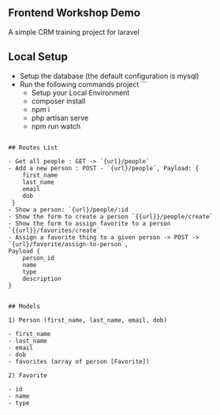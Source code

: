 ## Frontend Workshop Demo

A simple CRM training project for laravel

## Local Setup

- Setup the database (the default configuration is mysql)
- Run the following commands project ```
    - Setup your Local Environment
    - composer install
    - npm i
    - php artisan serve
    - npm run watch
```

## Routes List

- Get all people : GET -> `{url}/people`
- Add a new person : POST - `{url}/people`, Payload: { 
    first_name
    last_name
    email
    dob
 }
- Show a person: `{url}/people/:id
- Show the form to create a person `{{url}}/people/create`
- Show the form to assign favorite to a person `{{url}}/favorites/create`
- Assign a favorite thing to a given person -> POST -> `{url}/favorite/assign-to-person`,
Payload {
    person_id
    name
    type
    description
}


## Models

1) Person (first_name, last_name, email, dob)

- first_name
- last_name
- email
- dob
- favorites (array of person [Favorite])

2) Favorite

- id
- name
- type
